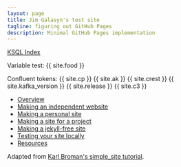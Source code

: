 ```yaml
---
layout: page
title: Jim Galasyn's test site
tagline: figuring out GitHub Pages
description: Minimal GitHub Pages implementation
---
```


[KSQL Index](pages/ksql/docs/index.html)

Variable test: {{ site.food }}

Confluent tokens:
{{ site.cp }}
{{ site.ak }}
{{ site.crest }}
{{ site.kafka_version }}
{{ site.release }}
{{ site.c3 }}

- [Overview](pages/overview.html)
- [Making an independent website](pages/independent_site.html)
- [Making a personal site](pages/user_site.html)
- [Making a site for a project](pages/project_site.html)
- [Making a jekyll-free site](pages/nojekyll.html)
- [Testing your site locally](pages/local_test.html)
- [Resources](pages/resources.html)

Adapted from [Karl Broman's simple_site tutorial](https://github.com/kbroman/simple_site).
